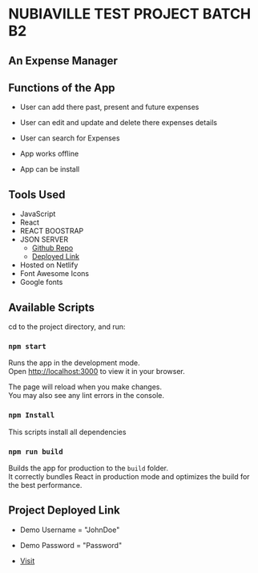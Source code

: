 # NUBIAVILLE TEST PROJECT BATCH B2

## An Expense Manager

## Functions of the App
* User can add there past, present and future expenses

* User can edit and update and delete there expenses details

* User can search for Expenses

* App works offline

* App can be install 

## Tools Used
* JavaScript
* React
* REACT BOOSTRAP
* JSON SERVER 
    * [Github Repo](https://github.com/JUNNY12/my-project-fake-api)
    * [Deployed Link](https://my-project-fake-api.herokuapp.com/)
* Hosted on Netlify 
* Font Awesome Icons
* Google fonts

## Available Scripts

cd to the project directory, and run:

### `npm start`

Runs the app in the development mode.\
Open [http://localhost:3000](http://localhost:3000) to view it in your browser.

The page will reload when you make changes.\
You may also see any lint errors in the console.

### `npm Install`
This scripts install all dependencies
### `npm run build`

Builds the app for production to the `build` folder.\
It correctly bundles React in production mode and optimizes the build for the best performance.


## Project Deployed Link

* Demo Username = "JohnDoe"
* Demo Password = "Password"

* [Visit](https://nubiaville-project.netlify.app/)



